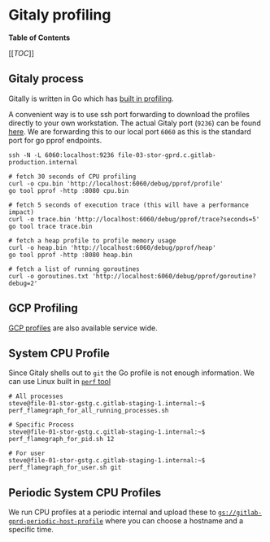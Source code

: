 # Gitaly profiling

**Table of Contents**

[[_TOC_]]

## Gitaly process

Gitally is written in Go which has [built in profiling](https://go.dev/blog/pprof).

A convenient way is to use ssh port forwarding to download the profiles
directly to your own workstation. The actual Gitaly port (`9236`) can be found
[here](https://prometheus.gprd.gitlab.net/targets#job-gitaly). We are
forwarding this to our local port `6060` as this is the standard port for go
pprof endpoints.

```shell
ssh -N -L 6060:localhost:9236 file-03-stor-gprd.c.gitlab-production.internal
```

```shell
# fetch 30 seconds of CPU profiling
curl -o cpu.bin 'http://localhost:6060/debug/pprof/profile'
go tool pprof -http :8080 cpu.bin

# fetch 5 seconds of execution trace (this will have a performance impact)
curl -o trace.bin 'http://localhost:6060/debug/pprof/trace?seconds=5'
go tool trace trace.bin

# fetch a heap profile to profile memory usage
curl -o heap.bin 'http://localhost:6060/debug/pprof/heap'
go tool pprof -http :8080 heap.bin

# fetch a list of running goroutines
curl -o goroutines.txt 'http://localhost:6060/debug/pprof/goroutine?debug=2'
```

## GCP Profiling

[GCP
profiles](https://console.cloud.google.com/profiler/gitaly/cpu&project=gitlab-production)
are also available service wide.

## System CPU Profile

Since Gitaly shells out to `git` the Go profile is not enough information. We
can use Linux built in [`perf`
tool](../tutorials/how_to_use_flamegraphs_for_perf_profiling.md)

```
# All processes
steve@file-01-stor-gstg.c.gitlab-staging-1.internal:~$ perf_flamegraph_for_all_running_processes.sh

# Specific Process
steve@file-01-stor-gstg.c.gitlab-staging-1.internal:~$ perf_flamegraph_for_pid.sh 12

# For user
steve@file-01-stor-gstg.c.gitlab-staging-1.internal:~$ perf_flamegraph_for_user.sh git
```

## Periodic System CPU Profiles

We run CPU profiles at a periodic internal and upload these to
[`gs://gitlab-gprd-periodic-host-profile`](https://console.cloud.google.com/storage/browser/gitlab-gprd-periodic-host-profile;tab=objects?forceOnBucketsSortingFiltering=true&project=gitlab-production&prefix=&forceOnObjectsSortingFiltering=false)
where you can choose a hostname and a specific time.
